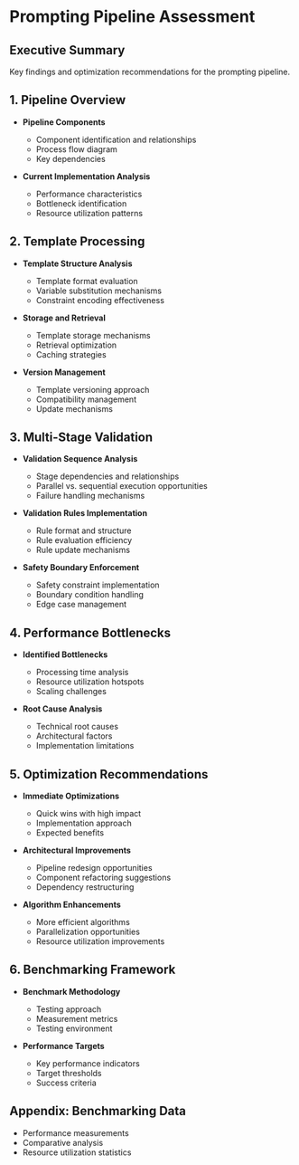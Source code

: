 # Prompting Pipeline Assessment

## Executive Summary
Key findings and optimization recommendations for the prompting pipeline.

## 1. Pipeline Overview
- **Pipeline Components**
  - Component identification and relationships
  - Process flow diagram
  - Key dependencies

- **Current Implementation Analysis**
  - Performance characteristics
  - Bottleneck identification
  - Resource utilization patterns

## 2. Template Processing
- **Template Structure Analysis**
  - Template format evaluation
  - Variable substitution mechanisms
  - Constraint encoding effectiveness

- **Storage and Retrieval**
  - Template storage mechanisms
  - Retrieval optimization
  - Caching strategies

- **Version Management**
  - Template versioning approach
  - Compatibility management
  - Update mechanisms

## 3. Multi-Stage Validation
- **Validation Sequence Analysis**
  - Stage dependencies and relationships
  - Parallel vs. sequential execution opportunities
  - Failure handling mechanisms

- **Validation Rules Implementation**
  - Rule format and structure
  - Rule evaluation efficiency
  - Rule update mechanisms

- **Safety Boundary Enforcement**
  - Safety constraint implementation
  - Boundary condition handling
  - Edge case management

## 4. Performance Bottlenecks
- **Identified Bottlenecks**
  - Processing time analysis
  - Resource utilization hotspots
  - Scaling challenges

- **Root Cause Analysis**
  - Technical root causes
  - Architectural factors
  - Implementation limitations

## 5. Optimization Recommendations
- **Immediate Optimizations**
  - Quick wins with high impact
  - Implementation approach
  - Expected benefits

- **Architectural Improvements**
  - Pipeline redesign opportunities
  - Component refactoring suggestions
  - Dependency restructuring

- **Algorithm Enhancements**
  - More efficient algorithms
  - Parallelization opportunities
  - Resource utilization improvements

## 6. Benchmarking Framework
- **Benchmark Methodology**
  - Testing approach
  - Measurement metrics
  - Testing environment

- **Performance Targets**
  - Key performance indicators
  - Target thresholds
  - Success criteria

## Appendix: Benchmarking Data
- Performance measurements
- Comparative analysis
- Resource utilization statistics
